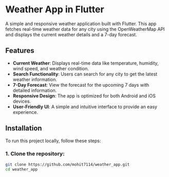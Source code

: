 # Weather App in Flutter

A simple and responsive weather application built with Flutter. This app fetches real-time weather data for any city using the OpenWeatherMap API and displays the current weather details and a 7-day forecast.

## Features

- **Current Weather**: Displays real-time data like temperature, humidity, wind speed, and weather condition.
- **Search Functionality**: Users can search for any city to get the latest weather information.
- **7-Day Forecast**: View the forecast for the upcoming 7 days with detailed information.
- **Responsive Design**: The app is optimized for both Android and iOS devices.
- **User-Friendly UI**: A simple and intuitive interface to provide an easy experience.

## Installation

To run this project locally, follow these steps:

### 1. Clone the repository:

```bash
git clone https://github.com/mohit7114/weather_app.git
cd weather_app
